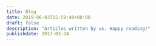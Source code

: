 ```yaml
---
title: Blog
date: 2019-06-03T15:59:40+08:00
draft: false
description: "Articles written by us. Happy reading!"
publishdate: 2017-03-24
---
```


